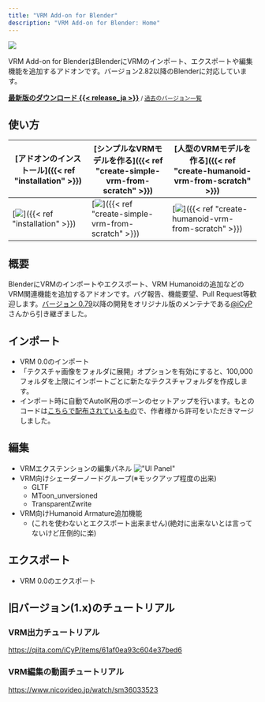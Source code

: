 ```yaml
---
title: "VRM Add-on for Blender"
description: "VRM Add-on for Blender: Home"
---
```


![](images/top.png)

VRM Add-on for BlenderはBlenderにVRMのインポート、エクスポートや編集機能を追加するアドオンです。バージョン2.82以降のBlenderに対応しています。

**[最新版のダウンロード {{< release_ja >}}](https://github.com/saturday06/VRM_Addon_for_Blender/archive/release.zip)**<small> / [過去のバージョン一覧](https://github.com/saturday06/VRM_Addon_for_Blender/releases)</small>

## 使い方

| [アドオンのインストール]({{< ref "installation" >}}) | [シンプルなVRMモデルを作る]({{< ref "create-simple-vrm-from-scratch" >}}) | [人型のVRMモデルを作る]({{< ref "create-humanoid-vrm-from-scratch" >}}) |
| --- | --- | --- |
| [![](images/installation.png)]({{< ref "installation" >}}) | [![](../../images/simple.gif)]({{< ref "create-simple-vrm-from-scratch" >}}) | [![](../../images/humanoid.gif)]({{< ref "create-humanoid-vrm-from-scratch" >}}) |

## 概要

BlenderにVRMのインポートやエクスポート、VRM Humanoidの追加などのVRM関連機能を追加するアドオンです。バグ報告、機能要望、Pull Request等歓迎します。[バージョン 0.79](https://github.com/saturday06/VRM_Addon_for_Blender/archive/0_79.zip)以降の開発をオリジナル版のメンテナである[@iCyP](https://github.com/iCyP)さんから引き継ぎました。

## インポート

- VRM 0.0のインポート
- 「テクスチャ画像をフォルダに展開」オプションを有効にすると、100,000フォルダを上限にインポートごとに新たなテクスチャフォルダを作成します。
- インポート時に自動でAutoIK用のボーンのセットアップを行います。もとのコードは[こちらで配布されているもの](https://booth.pm/ja/items/1697977)で、作者様から許可をいただきマージしました。

## 編集

- VRMエクステンションの編集パネル
  !["UI Panel"](images/ui_panel.png)
- VRM向けシェーダーノードグループ(※モックアップ程度の出来)
  - GLTF
  - MToon_unversioned
  - TransparentZwrite
- VRM向けHumanoid Armature追加機能
  - (これを使わないとエクスポート出来ません)(絶対に出来ないとは言ってないけど圧倒的に楽)

## エクスポート

- VRM 0.0のエクスポート

## 旧バージョン(1.x)のチュートリアル

### VRM出力チュートリアル

https://qiita.com/iCyP/items/61af0ea93c604e37bed6

### VRM編集の動画チュートリアル

https://www.nicovideo.jp/watch/sm36033523
